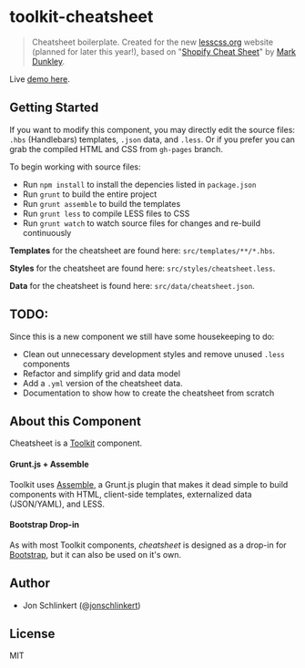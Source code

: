 # toolkit-cheatsheet

> Cheatsheet boilerplate. Created for the new [lesscss.org](http://lesscss.org) website (planned for later this year!), based on "[Shopify Cheat Sheet](http://cheat.markdunkley.com/)" by [Mark Dunkley](https://twitter.com/markdunkley).

Live [demo here](http://assemble.github.com/toolkit-cheatsheet/).


## Getting Started
If you want to modify this component, you may directly edit the source files: `.hbs` (Handlebars) templates, `.json` data, and `.less`. Or if you prefer you can grab the compiled HTML and CSS from `gh-pages` branch.

To begin working with source files:

  * Run `npm install` to install the depencies listed in `package.json`
  * Run `grunt` to build the entire project
  * Run `grunt assemble` to build the templates
  * Run `grunt less` to compile LESS files to CSS
  * Run `grunt watch` to watch source files for changes and re-build continuously


**Templates** for the cheatsheet are found here: `src/templates/**/*.hbs`.

**Styles** for the cheatsheet are found here: `src/styles/cheatsheet.less`.

**Data** for the cheatsheet is found here: `src/data/cheatsheet.json`.


## TODO:
Since this is a new component we still have some housekeeping to do:

  * Clean out unnecessary development styles and remove unused `.less` components
  * Refactor and simplify grid and data model
  * Add a `.yml` version of the cheatsheet data.
  * Documentation to show how to create the cheatsheet from scratch


## About this Component

Cheatsheet is a [Toolkit](http://github.com/assemble/toolkit) component.

#### Grunt.js + Assemble
Toolkit uses [Assemble](http://github.com/assemble/assemble), a Grunt.js plugin that makes it dead simple to build components with HTML, client-side templates, externalized data (JSON/YAML), and LESS.

#### Bootstrap Drop-in
As with most Toolkit components, _cheatsheet_ is designed as a drop-in for [Bootstrap](http://twitter.github.com/bootstrap), but it can also be used on it's own.



## Author
+ Jon Schlinkert (@[jonschlinkert](http://github.com/jonschlinkert))


## License
MIT